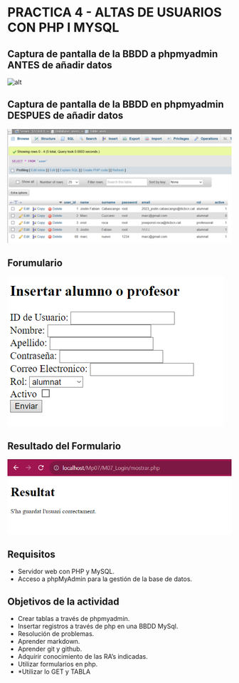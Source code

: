 # PRACTICA 4 - ALTAS DE USUARIOS CON PHP I MYSQL

## Captura de pantalla de la BBDD a phpmyadmin ANTES de añadir datos

![alt](img/BBDD_antes_añadir.png)


## Captura de pantalla de la BBDD en phpmyadmin DESPUES de añadir datos

![alt](img/BBDD_despues_anadir.png)

## Forumulario

![alt](img/formulario.png)

## Resultado del Formulario

![alt](img/Resultado.png)

## Requisitos



- Servidor web con PHP y MySQL.
- Acceso a phpMyAdmin para la gestión de la base de datos.

## Objetivos de la actividad

* Crear tablas a través de phpmyadmin.
* Insertar registros a través de php en una BBDD MySql.
* Resolución de problemas.
* Aprender markdown.
* Aprender git y github.
* Adquirir conocimiento de las RA’s indicadas.
* Utilizar formularios en php.
* *Utilizar lo GET y TABLA

